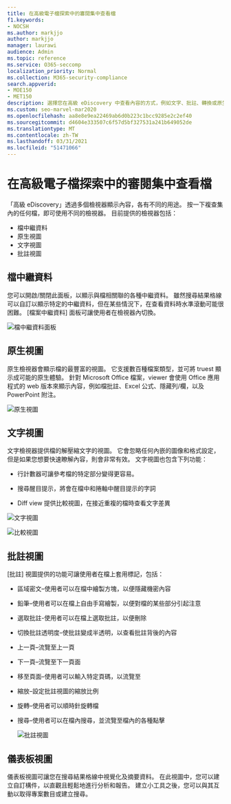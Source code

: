 ```yaml
---
title: 在高級電子檔探索中的審閱集中查看檔
f1.keywords:
- NOCSH
ms.author: markjjo
author: markjjo
manager: laurawi
audience: Admin
ms.topic: reference
ms.service: O365-seccomp
localization_priority: Normal
ms.collection: M365-security-compliance
search.appverid:
- MOE150
- MET150
description: 選擇您在高級 eDiscovery 中查看內容的方式，例如文字、批註、轉換或原生視圖。
ms.custom: seo-marvel-mar2020
ms.openlocfilehash: aa8e8e9ea22469ab6d0b223c1bcc9285e2c2ef40
ms.sourcegitcommit: d4604e333507c6f57d5bf327531a241b649052de
ms.translationtype: MT
ms.contentlocale: zh-TW
ms.lasthandoff: 03/31/2021
ms.locfileid: "51471066"
---
```

# <a name="view-documents-in-a-review-set-in-advanced-ediscovery"></a>在高級電子檔探索中的審閱集中查看檔

「高級 eDiscovery」透過多個檢視器顯示內容，各有不同的用途。 按一下複查集內的任何檔，即可使用不同的檢視器。 目前提供的檢視器包括：

- 檔中繼資料
- 原生視圖
- 文字視圖
- 批註視圖

## <a name="file-metadata"></a>檔中繼資料

您可以開啟/關閉此面板，以顯示與檔相關聯的各種中繼資料。 雖然搜尋結果格線可以自訂以顯示特定的中繼資料，但在某些情況下，在查看資料時水準滾動可能很困難。 [檔案中繼資料] 面板可讓使用者在檢視器內切換。

![檔中繼資料面板
](../media/Reviewimage2.png)

## <a name="native-view"></a>原生視圖

原生檢視器會顯示檔的最豐富的視圖。 它支援數百種檔案類型，並可將 truest 顯示成可能的原生體驗。 針對 Microsoft Office 檔案，viewer 會使用 Office 應用程式的 web 版本來顯示內容，例如檔批註、Excel 公式、隱藏列/欄，以及 PowerPoint 附注。

![原生視圖
](../media/Reviewimage3.png)

## <a name="text-view"></a>文字視圖

文字檢視器提供檔的解壓縮文字的視圖。 它會忽略任何內嵌的圖像和格式設定，但是如果您想要快速瞭解內容，則會非常有效。 文字視圖也包含下列功能：

  - 行計數器可讓參考檔的特定部分變得更容易。

  - 搜尋醒目提示，將會在檔中和捲軸中醒目提示的字詞

  - Diff view 提供比較視圖，在接近重複的檔時查看文字差異

![文字視圖
](../media/Reviewimage4.png)

![比較視圖
](../media/Reviewimage5.png)

## <a name="annotate-view"></a>批註視圖

[批註] 視圖提供的功能可讓使用者在檔上套用標記，包括：

  - 區域密文–使用者可以在檔中繪製方塊，以便隱藏機密內容

  - 鉛筆–使用者可以在檔上自由手寫繪製，以便對檔的某些部分引起注意

  - 選取批註-使用者可以在檔上選取批註，以便刪除

  - 切換批註透明度–使批註變成半透明，以查看批註背後的內容

  - 上一頁–流覽至上一頁

  - 下一頁–流覽至下一頁面

  - 移至頁面–使用者可以輸入特定頁碼，以流覽至

  - 縮放–設定批註視圖的縮放比例

  - 旋轉–使用者可以順時針旋轉檔

  - 搜尋–使用者可以在檔內搜尋，並流覽至檔內的各種點擊
    
    ![批註視圖
    ](../media/Reviewimage1.png)

## <a name="dashboard-view"></a>儀表板視圖 
儀表板視圖可讓您在搜尋結果格線中視覺化及摘要資料。 在此視圖中，您可以建立自訂構件，以直觀且輕鬆地進行分析和報告。 建立小工具之後，您可以與其互動以取得專案數目或建立搜尋。 
